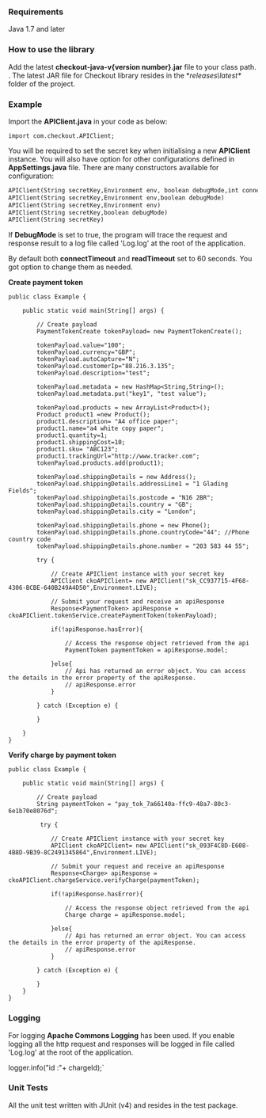 ### Requirements

Java 1.7 and later

### How to use the library

Add the latest **checkout-java-v{version number}.jar** file to your class path. . The latest JAR file for Checkout library resides in the **releases\latest\** folder of the project.

### Example

Import the **APIClient.java** in your code as below:   
```
import com.checkout.APIClient;
```

You will be required to set the secret key when initialising a new **APIClient** instance. You will also have option for other configurations defined in **AppSettings.java** file. There are many constructors available for configuration:

```html
APIClient(String secretKey,Environment env, boolean debugMode,int connectTimeout,int readTimeout)
APIClient(String secretKey,Environment env,boolean debugMode)
APIClient(String secretKey,Environment env)
APIClient(String secretKey,boolean debugMode) 
APIClient(String secretKey)
```

If **DebugMode** is set to true, the program will trace the request and response result to a log file called 'Log.log' at the root of the application.

By default both **connectTimeout** and **readTimeout** set to 60 seconds. You got option to change them as needed.

**Create payment token**

```
public class Example {

	public static void main(String[] args) {
			
		// Create payload
	    PaymentTokenCreate tokenPayload= new PaymentTokenCreate();

	    tokenPayload.value="100";
	    tokenPayload.currency="GBP";
	    tokenPayload.autoCapture="N";
	    tokenPayload.customerIp="88.216.3.135";
	    tokenPayload.description="test";

	    tokenPayload.metadata = new HashMap<String,String>();
	    tokenPayload.metadata.put("key1", "test value");

	    tokenPayload.products = new ArrayList<Product>();
	    Product product1 =new Product();
	    product1.description= "A4 office paper";
	    product1.name="a4 white copy paper";
	    product1.quantity=1;
	    product1.shippingCost=10;
	    product1.sku= "ABC123";
	    product1.trackingUrl="http://www.tracker.com";
	    tokenPayload.products.add(product1);

	    tokenPayload.shippingDetails = new Address();
	    tokenPayload.shippingDetails.addressLine1 = "1 Glading Fields";
	    tokenPayload.shippingDetails.postcode = "N16 2BR";
	    tokenPayload.shippingDetails.country = "GB";
	    tokenPayload.shippingDetails.city = "London";

	    tokenPayload.shippingDetails.phone = new Phone();
	    tokenPayload.shippingDetails.phone.countryCode="44"; //Phone country code
	    tokenPayload.shippingDetails.phone.number = "203 583 44 55";

	    try {

	        // Create APIClient instance with your secret key
	        APIClient ckoAPIClient= new APIClient("sk_CC937715-4F68-4306-BCBE-640B249A4D50",Environment.LIVE);

	        // Submit your request and receive an apiResponse
	        Response<PaymentToken> apiResponse = ckoAPIClient.tokenService.createPaymentToken(tokenPayload);

	        if(!apiResponse.hasError){

	            // Access the response object retrieved from the api
	            PaymentToken paymentToken = apiResponse.model; 

	        }else{
	            // Api has returned an error object. You can access the details in the error property of the apiResponse.
	            // apiResponse.error
	        }

	    } catch (Exception e) {

	    }

	}
}
```

**Verify charge by payment token**

```
public class Example {

	public static void main(String[] args) {
		
		// Create payload
	    String paymentToken = "pay_tok_7a66140a-ffc9-48a7-80c3-6e1b70e8076d";

	     try {

	        // Create APIClient instance with your secret key
	        APIClient ckoAPIClient= new APIClient("sk_093F4C8D-E608-4B8D-9B39-8C2491345864",Environment.LIVE);

	        // Submit your request and receive an apiResponse
	        Response<Charge> apiResponse = ckoAPIClient.chargeService.verifyCharge(paymentToken);

	        if(!apiResponse.hasError){

	            // Access the response object retrieved from the api
	            Charge charge = apiResponse.model; 

	        }else{
	            // Api has returned an error object. You can access the details in the error property of the apiResponse.
	            // apiResponse.error
	        }

	    } catch (Exception e) {

	    }
	}
}
```

### Logging

For logging **Apache Commons Logging** has been used. If you enable logging all the http request and responses will be logged in file called 'Log.log' at the root of the application.   

logger.info("id :"+ chargeId);`

### Unit Tests

All the unit test written with JUnit (v4) and resides in the test package.
